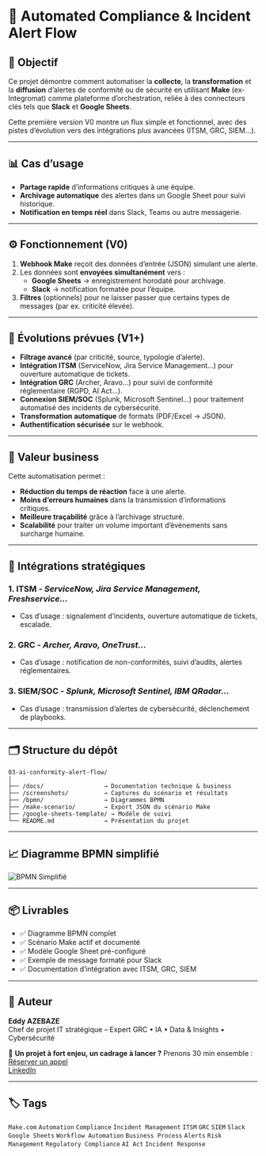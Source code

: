 # 📢 Automated Compliance & Incident Alert Flow

## 📝 Objectif
Ce projet démontre comment automatiser la **collecte**, la **transformation** et la **diffusion** d’alertes de conformité ou de sécurité en utilisant **Make** (ex-Integromat) comme plateforme d’orchestration, reliée à des connecteurs clés tels que **Slack** et **Google Sheets**.

Cette première version V0 montre un flux simple et fonctionnel, avec des pistes d’évolution vers des intégrations plus avancées (ITSM, GRC, SIEM...).

---

## 📊 Cas d’usage
- **Partage rapide** d’informations critiques à une équipe.
- **Archivage automatique** des alertes dans un Google Sheet pour suivi historique.
- **Notification en temps réel** dans Slack, Teams ou autre messagerie.

---

## ⚙️ Fonctionnement (V0)
1. **Webhook Make** reçoit des données d’entrée (JSON) simulant une alerte.
2. Les données sont **envoyées simultanément** vers :
   - **Google Sheets** → enregistrement horodaté pour archivage.
   - **Slack** → notification formatée pour l’équipe.
3. **Filtres** (optionnels) pour ne laisser passer que certains types de messages (par ex. criticité élevée).

---

## 🔮 Évolutions prévues (V1+)
- **Filtrage avancé** (par criticité, source, typologie d’alerte).
- **Intégration ITSM** (ServiceNow, Jira Service Management…) pour ouverture automatique de tickets.
- **Intégration GRC** (Archer, Aravo…) pour suivi de conformité réglementaire (RGPD, AI Act…).
- **Connexion SIEM/SOC** (Splunk, Microsoft Sentinel…) pour traitement automatisé des incidents de cybersécurité.
- **Transformation automatique** de formats (PDF/Excel → JSON).
- **Authentification sécurisée** sur le webhook.

---

## 📌 Valeur business
Cette automatisation permet :
- **Réduction du temps de réaction** face à une alerte.
- **Moins d’erreurs humaines** dans la transmission d’informations critiques.
- **Meilleure traçabilité** grâce à l’archivage structuré.
- **Scalabilité** pour traiter un volume important d’événements sans surcharge humaine.

---

## 🔗 Intégrations stratégiques
### 1. ITSM - *ServiceNow, Jira Service Management, Freshservice…*
- Cas d’usage : signalement d’incidents, ouverture automatique de tickets, escalade.

### 2. GRC - *Archer, Aravo, OneTrust…*
- Cas d’usage : notification de non-conformités, suivi d’audits, alertes réglementaires.

### 3. SIEM/SOC - *Splunk, Microsoft Sentinel, IBM QRadar…*
- Cas d’usage : transmission d’alertes de cybersécurité, déclenchement de playbooks.

---

## 🗂 Structure du dépôt
```
03-ai-conformity-alert-flow/
│
├── /docs/                 → Documentation technique & business
├── /screenshots/          → Captures du scénario et résultats
├── /bpmn/                 → Diagrammes BPMN
├── /make-scenario/        → Export JSON du scénario Make
├── /google-sheets-template/ → Modèle de suivi
└── README.md              → Présentation du projet
```

---

## 📈 Diagramme BPMN simplifié
![BPMN Simplifié](docs/bpmn_simplified.png)

---

## 📦 Livrables
- ✅ Diagramme BPMN complet
- ✅ Scénario Make actif et documenté
- ✅ Modèle Google Sheet pré-configuré
- ✅ Exemple de message formaté pour Slack
- ✅ Documentation d’intégration avec ITSM, GRC, SIEM

---

## 👤 Auteur
**Eddy AZEBAZE**  
Chef de projet IT stratégique – Expert GRC • IA • Data & Insights • Cybersécurité

📅 **Un projet à fort enjeu, un cadrage à lancer ?** Prenons 30 min ensemble : [Réserver un appel](https://calendly.com/eddy-azebaze-proton/30min)  
[LinkedIn](https://www.linkedin.com/in/eddy-azebaze-034a20226/)

---

## 🏷️ Tags

`Make.com` `Automation` `Compliance` `Incident Management` `ITSM` `GRC` `SIEM` `Slack` `Google Sheets` `Workflow Automation` `Business Process` `Alerts` `Risk Management` `Regulatory Compliance` `AI Act` `Incident Response`

